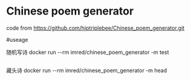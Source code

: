 # Chinese poem generator

code from https://github.com/hjptriplebee/Chinese_poem_generator.git

#useage

随机写诗
docker run --rm imred/chinese_poem_generator -m test 
```

```
藏头诗
docker run --rm imred/chinese_poem_generator -m head 
```

